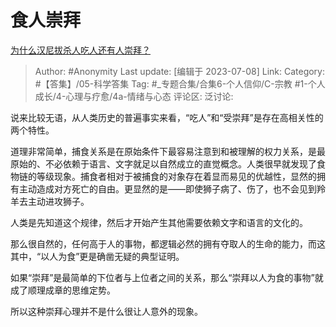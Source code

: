 # 食人崇拜
[为什么汉尼拔杀人吃人还有人崇拜？](https://www.zhihu.com/question/59546340/answer/3108686028)

> Author: #Anonymity
> Last update: [编辑于 2023-07-08]
> Link:
> Category: #【答集】/05-科学答集
> Tag:  #_专题合集/合集6-个人信仰/C-宗教 #1-个人成长/4-心理与疗愈/4a-情绪与心态
> 评论区:
> 泛讨论:

说来比较无语，从人类历史的普遍事实来看，“吃人”和“受崇拜”是存在高相关性的两个特性。

道理非常简单，捕食关系是在原始条件下最容易注意到和被理解的权力关系，是最原始的、不必依赖于语言、文字就足以自然成立的直觉概念。人类很早就发现了食物链的等级现象。捕食者相对于被捕食的对象存在着显而易见的优越性，显然的拥有主动造成对方死亡的自由。更显然的是——即使狮子病了、伤了，也不会见到羚羊去主动进攻狮子。

人类是先知道这个规律，然后才开始产生其他需要依赖文字和语言的文化的。

那么很自然的，任何高于人的事物，都逻辑必然的拥有夺取人的生命的能力，而这其中，“以人为食”更是确凿无疑的典型证明。

如果“崇拜”是最简单的下位者与上位者之间的关系，那么“崇拜以人为食的事物”就成了顺理成章的思维定势。

所以这种崇拜心理并不是什么很让人意外的现象。
